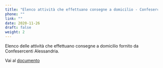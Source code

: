 ```yaml
---
title: "Elenco attività che effettuano consegne a domicilio - Confesercenti"
phone: ""
link: ""
date: 2020-11-26
draft: false
weight: 2
---
```


Elenco delle attività che effettuano consegne a domicilio fornito da Confesercenti Alessandria.  

Vai al [documento](/documents/consegne-domicilio-confesercenti-novembre-2020.pdf)
